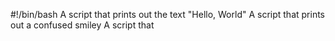 #!/bin/bash
A script that prints out the text "Hello, World"
A script that prints out a confused smiley
A script that